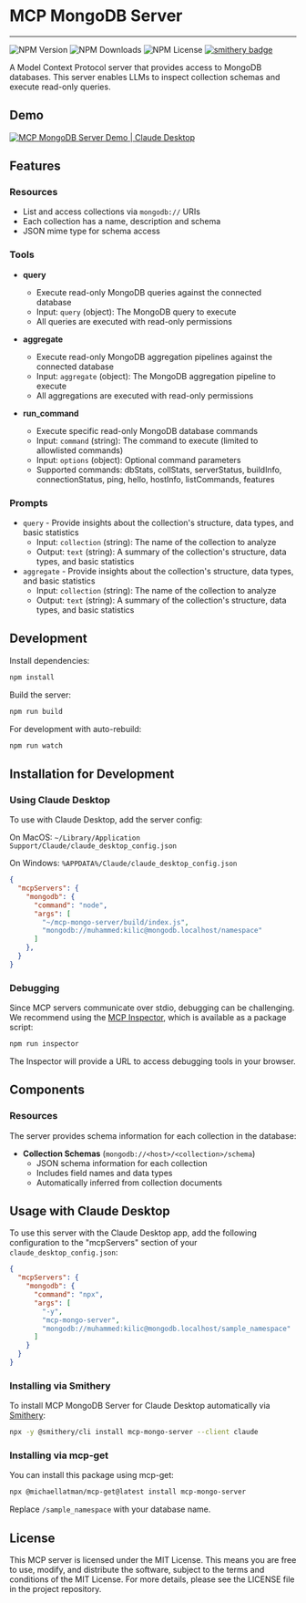 # MCP MongoDB Server
---
![NPM Version](https://img.shields.io/npm/v/mcp-mongo-server)
![NPM Downloads](https://img.shields.io/npm/dm/mcp-mongo-server)
![NPM License](https://img.shields.io/npm/l/mcp-mongo-server)
[![smithery badge](https://smithery.ai/badge/mcp-mongo-server)](https://smithery.ai/server/mcp-mongo-server)

A Model Context Protocol server that provides access to MongoDB databases. This server enables LLMs to inspect collection schemas and execute read-only queries.

## Demo

[![MCP MongoDB Server Demo | Claude Desktop](https://img.youtube.com/vi/FI-oE_voCpA/0.jpg)](https://www.youtube.com/watch?v=FI-oE_voCpA)

## Features

### Resources
- List and access collections via `mongodb://` URIs
- Each collection has a name, description and schema
- JSON mime type for schema access

### Tools
- **query**
  - Execute read-only MongoDB queries against the connected database
  - Input: `query` (object): The MongoDB query to execute
  - All queries are executed with read-only permissions

- **aggregate**
  - Execute read-only MongoDB aggregation pipelines against the connected database
  - Input: `aggregate` (object): The MongoDB aggregation pipeline to execute
  - All aggregations are executed with read-only permissions

- **run_command**
  - Execute specific read-only MongoDB database commands
  - Input: `command` (string): The command to execute (limited to allowlisted commands)
  - Input: `options` (object): Optional command parameters
  - Supported commands: dbStats, collStats, serverStatus, buildInfo, connectionStatus, ping, hello, hostInfo, listCommands, features

### Prompts
- `query` - Provide insights about the collection's structure, data types, and basic statistics
  - Input: `collection` (string): The name of the collection to analyze
  - Output: `text` (string): A summary of the collection's structure, data types, and basic statistics
- `aggregate` - Provide insights about the collection's structure, data types, and basic statistics
  - Input: `collection` (string): The name of the collection to analyze
  - Output: `text` (string): A summary of the collection's structure, data types, and basic statistics



## Development

Install dependencies:
```bash
npm install
```

Build the server:
```bash
npm run build
```

For development with auto-rebuild:
```bash
npm run watch
```

## Installation for Development

### Using Claude Desktop

To use with Claude Desktop, add the server config:

On MacOS: `~/Library/Application Support/Claude/claude_desktop_config.json`

On Windows: `%APPDATA%/Claude/claude_desktop_config.json`

```json
{
  "mcpServers": {
    "mongodb": {
      "command": "node",
      "args": [
        "~/mcp-mongo-server/build/index.js",
        "mongodb://muhammed:kilic@mongodb.localhost/namespace"
      ]
    },
  }
}
```


### Debugging

Since MCP servers communicate over stdio, debugging can be challenging. We recommend using the [MCP Inspector](https://github.com/modelcontextprotocol/inspector), which is available as a package script:

```bash
npm run inspector
```

The Inspector will provide a URL to access debugging tools in your browser.

## Components


### Resources

The server provides schema information for each collection in the database:

- **Collection Schemas** (`mongodb://<host>/<collection>/schema`)
  - JSON schema information for each collection
  - Includes field names and data types
  - Automatically inferred from collection documents


## Usage with Claude Desktop

To use this server with the Claude Desktop app, add the following configuration to the "mcpServers" section of your `claude_desktop_config.json`:

```json
{
  "mcpServers": {
    "mongodb": {
      "command": "npx",
      "args": [
        "-y",
        "mcp-mongo-server",
        "mongodb://muhammed:kilic@mongodb.localhost/sample_namespace"
      ]
    }
  }
}
```

### Installing via Smithery

To install MCP MongoDB Server for Claude Desktop automatically via [Smithery](https://smithery.ai/server/mcp-mongo-server):

```bash
npx -y @smithery/cli install mcp-mongo-server --client claude
```

### Installing via mcp-get

You can install this package using mcp-get:

```bash
npx @michaellatman/mcp-get@latest install mcp-mongo-server
```

Replace `/sample_namespace` with your database name.

## License

This MCP server is licensed under the MIT License. This means you are free to use, modify, and distribute the software, subject to the terms and conditions of the MIT License. For more details, please see the LICENSE file in the project repository.
